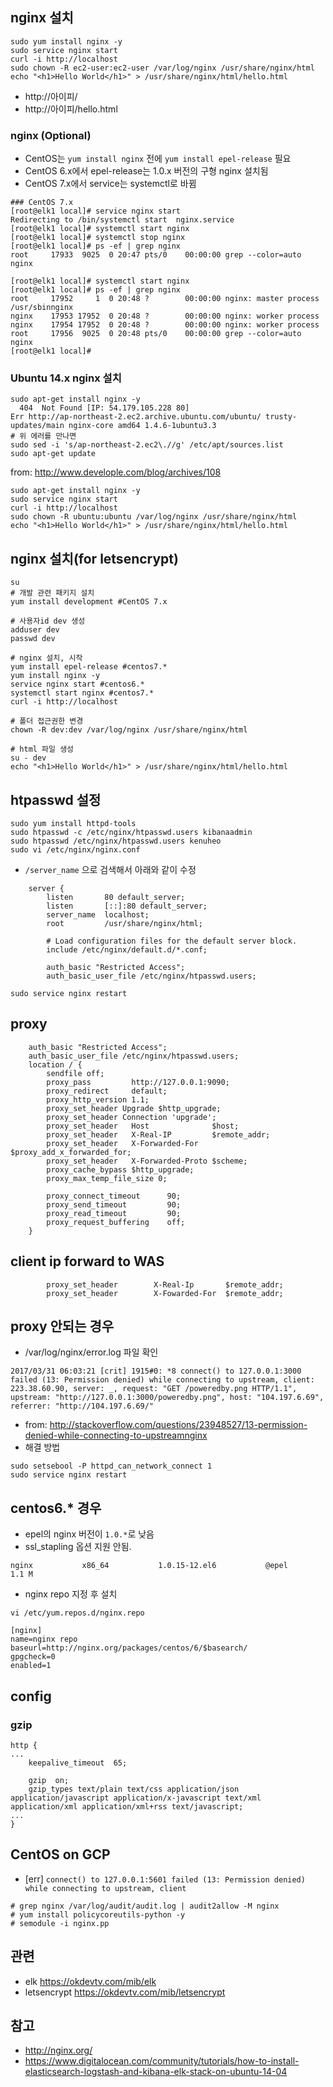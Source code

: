 ## nginx 설치

```
sudo yum install nginx -y
sudo service nginx start
curl -i http://localhost
sudo chown -R ec2-user:ec2-user /var/log/nginx /usr/share/nginx/html
echo "<h1>Hello World</h1>" > /usr/share/nginx/html/hello.html
```

* http://아이피/
* http://아이피/hello.html

### nginx (Optional)

* CentOS는 `yum install nginx` 전에 `yum install epel-release` 필요
* CentOS 6.x에서 epel-release는 1.0.x 버전의 구형 nginx 설치됨
* CentOS 7.x에서 service는 systemctl로 바뀜  

```
### CentOS 7.x
[root@elk1 local]# service nginx start
Redirecting to /bin/systemctl start  nginx.service
[root@elk1 local]# systemctl start nginx
[root@elk1 local]# systemctl stop nginx
[root@elk1 local]# ps -ef | grep nginx
root     17933  9025  0 20:47 pts/0    00:00:00 grep --color=auto nginx

[root@elk1 local]# systemctl start nginx
[root@elk1 local]# ps -ef | grep nginx
root     17952     1  0 20:48 ?        00:00:00 nginx: master process /usr/sbinnginx
nginx    17953 17952  0 20:48 ?        00:00:00 nginx: worker process
nginx    17954 17952  0 20:48 ?        00:00:00 nginx: worker process
root     17956  9025  0 20:48 pts/0    00:00:00 grep --color=auto nginx
[root@elk1 local]#
```

### Ubuntu 14.x nginx 설치
```
sudo apt-get install nginx -y
  404  Not Found [IP: 54.179.105.228 80]
Err http://ap-northeast-2.ec2.archive.ubuntu.com/ubuntu/ trusty-updates/main nginx-core amd64 1.4.6-1ubuntu3.3
# 위 에러를 만나면
sudo sed -i 's/ap-northeast-2.ec2\.//g' /etc/apt/sources.list
sudo apt-get update
```
from: http://www.develople.com/blog/archives/108

```
sudo apt-get install nginx -y
sudo service nginx start
curl -i http://localhost
sudo chown -R ubuntu:ubuntu /var/log/nginx /usr/share/nginx/html
echo "<h1>Hello World</h1>" > /usr/share/nginx/html/hello.html
```


## nginx 설치(for letsencrypt)
```
su
# 개발 관련 패키지 설치
yum install development #CentOS 7.x

# 사용자id dev 생성
adduser dev
passwd dev

# nginx 설치, 시작
yum install epel-release #centos7.*
yum install nginx -y
service nginx start #centos6.*
systemctl start nginx #centos7.*
curl -i http://localhost

# 폴더 접근권한 변경
chown -R dev:dev /var/log/nginx /usr/share/nginx/html

# html 파일 생성
su - dev
echo "<h1>Hello World</h1>" > /usr/share/nginx/html/hello.html
```

## htpasswd 설정
```
sudo yum install httpd-tools
sudo htpasswd -c /etc/nginx/htpasswd.users kibanaadmin
sudo htpasswd /etc/nginx/htpasswd.users kenuheo
sudo vi /etc/nginx/nginx.conf
```

* `/server_name` 으로 검색해서 아래와 같이 수정

```
    server {
        listen       80 default_server;
        listen       [::]:80 default_server;
        server_name  localhost;
        root         /usr/share/nginx/html;

        # Load configuration files for the default server block.
        include /etc/nginx/default.d/*.conf;

        auth_basic "Restricted Access";
        auth_basic_user_file /etc/nginx/htpasswd.users;
```


```
sudo service nginx restart
```
## proxy
```
    auth_basic "Restricted Access";
    auth_basic_user_file /etc/nginx/htpasswd.users;
    location / {
        sendfile off;
        proxy_pass         http://127.0.0.1:9090;
        proxy_redirect     default;
        proxy_http_version 1.1;
        proxy_set_header Upgrade $http_upgrade;
        proxy_set_header Connection 'upgrade';
        proxy_set_header   Host              $host;
        proxy_set_header   X-Real-IP         $remote_addr;
        proxy_set_header   X-Forwarded-For   $proxy_add_x_forwarded_for;
        proxy_set_header   X-Forwarded-Proto $scheme;
        proxy_cache_bypass $http_upgrade;
        proxy_max_temp_file_size 0;

        proxy_connect_timeout      90;
        proxy_send_timeout         90;
        proxy_read_timeout         90;
        proxy_request_buffering    off;
    }
```

## client ip forward to WAS
```
        proxy_set_header        X-Real-Ip       $remote_addr;
        proxy_set_header        X-Fowarded-For  $remote_addr;
```


## proxy 안되는 경우
* /var/log/nginx/error.log 파일 확인
```
2017/03/31 06:03:21 [crit] 1915#0: *8 connect() to 127.0.0.1:3000 failed (13: Permission denied) while connecting to upstream, client: 223.38.60.90, server: _, request: "GET /poweredby.png HTTP/1.1", upstream: "http://127.0.0.1:3000/poweredby.png", host: "104.197.6.69", referrer: "http://104.197.6.69/"
```
  * from: http://stackoverflow.com/questions/23948527/13-permission-denied-while-connecting-to-upstreamnginx
* 해결 방법
```
sudo setsebool -P httpd_can_network_connect 1
sudo service nginx restart
```


## centos6.* 경우
* epel의 nginx 버전이 `1.0.*`로 낮음
* ssl_stapling 옵션 지원 안됨.
```
nginx           x86_64           1.0.15-12.el6           @epel           1.1 M
```
* nginx repo 지정 후 설치
```
vi /etc/yum.repos.d/nginx.repo
```

```
[nginx]
name=nginx repo
baseurl=http://nginx.org/packages/centos/6/$basearch/
gpgcheck=0
enabled=1
```

## config

### gzip
```
http {
...
    keepalive_timeout  65;

    gzip  on;
    gzip_types text/plain text/css application/json application/javascript application/x-javascript text/xml application/xml application/xml+rss text/javascript;
...
}
```

## CentOS on GCP
* [err]
`connect() to 127.0.0.1:5601 failed (13: Permission denied) while connecting to upstream, client`

```
# grep nginx /var/log/audit/audit.log | audit2allow -M nginx
# yum install policycoreutils-python -y
# semodule -i nginx.pp
```

## 관련
* elk https://okdevtv.com/mib/elk
* letsencrypt https://okdevtv.com/mib/letsencrypt

## 참고
* http://nginx.org/
* https://www.digitalocean.com/community/tutorials/how-to-install-elasticsearch-logstash-and-kibana-elk-stack-on-ubuntu-14-04
